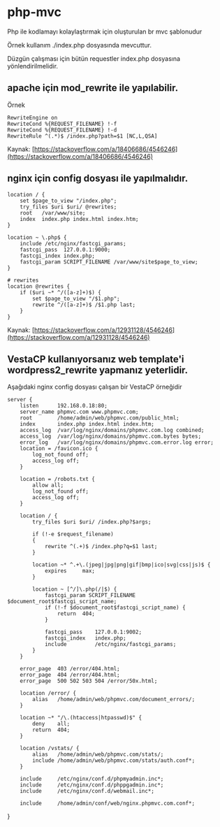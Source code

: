 
# php-mvc
Php ile kodlamayı kolaylaştırmak için oluşturulan br mvc şablonudur 

Örnek kullanım ./index.php dosyasında mevcuttur.

Düzgün çalışması için bütün requestler index.php dosyasına yönlendirilmelidir. 

## apache için mod_rewrite ile yapılabilir.
Örnek

    RewriteEngine on
    RewriteCond %{REQUEST_FILENAME} !-f
    RewriteCond %{REQUEST_FILENAME} !-d
    RewriteRule ^(.*)$ /index.php?path=$1 [NC,L,QSA]

Kaynak: [https://stackoverflow.com/a/18406686/4546246](https://stackoverflow.com/a/18406686/4546246)

## nginx için config dosyası ile yapılmalıdır.

    location / {
        set $page_to_view "/index.php";
        try_files $uri $uri/ @rewrites;
        root   /var/www/site;
        index  index.php index.html index.htm;
    }
    
    location ~ \.php$ {
        include /etc/nginx/fastcgi_params;
        fastcgi_pass  127.0.0.1:9000;
        fastcgi_index index.php;
        fastcgi_param SCRIPT_FILENAME /var/www/site$page_to_view;
    }
    
    # rewrites
    location @rewrites {
        if ($uri ~* ^/([a-z]+)$) {
            set $page_to_view "/$1.php";
            rewrite ^/([a-z]+)$ /$1.php last;
        }
    }

Kaynak: [https://stackoverflow.com/a/12931128/4546246](https://stackoverflow.com/a/12931128/4546246)

## VestaCP kullanıyorsanız web template'i wordpress2_rewrite yapmanız yeterlidir.

Aşağıdaki nginx config dosyası çalışan bir VestaCP örneğidir

    server {
        listen      192.168.0.18:80;
        server_name phpmvc.com www.phpmvc.com;
        root        /home/admin/web/phpmvc.com/public_html;
        index       index.php index.html index.htm;
        access_log  /var/log/nginx/domains/phpmvc.com.log combined;
        access_log  /var/log/nginx/domains/phpmvc.com.bytes bytes;
        error_log   /var/log/nginx/domains/phpmvc.com.error.log error;
        location = /favicon.ico {
            log_not_found off;
            access_log off;
        }
    
        location = /robots.txt {
            allow all;
            log_not_found off;
            access_log off;
        }
    
        location / {
            try_files $uri $uri/ /index.php?$args;
            
            if (!-e $request_filename)
            {
                rewrite ^(.+)$ /index.php?q=$1 last;
            }
    
            location ~* ^.+\.(jpeg|jpg|png|gif|bmp|ico|svg|css|js)$ {
                expires     max;
            }
    
            location ~ [^/]\.php(/|$) {
                fastcgi_param SCRIPT_FILENAME $document_root$fastcgi_script_name;
                if (!-f $document_root$fastcgi_script_name) {
                    return  404;
                }
    
                fastcgi_pass    127.0.0.1:9002;
                fastcgi_index   index.php;
                include         /etc/nginx/fastcgi_params;
            }
        }
    
        error_page  403 /error/404.html;
        error_page  404 /error/404.html;
        error_page  500 502 503 504 /error/50x.html;
    
        location /error/ {
            alias   /home/admin/web/phpmvc.com/document_errors/;
        }
    
        location ~* "/\.(htaccess|htpasswd)$" {
            deny    all;
            return  404;
        }
    
        location /vstats/ {
            alias   /home/admin/web/phpmvc.com/stats/;
            include /home/admin/web/phpmvc.com/stats/auth.conf*;
        }
    
        include     /etc/nginx/conf.d/phpmyadmin.inc*;
        include     /etc/nginx/conf.d/phppgadmin.inc*;
        include     /etc/nginx/conf.d/webmail.inc*;
    
        include     /home/admin/conf/web/nginx.phpmvc.com.conf*;

}

